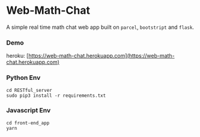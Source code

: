 # Web-Math-Chat
A simple real time math chat web app built on `parcel`, `bootstript` and `flask`.

### Demo
heroku: [https://web-math-chat.herokuapp.com](https://web-math-chat.herokuapp.com)

### Python Env
```
cd RESTful_server
sudo pip3 install -r requirements.txt
```

### Javascript Env
```
cd front-end_app
yarn
```
